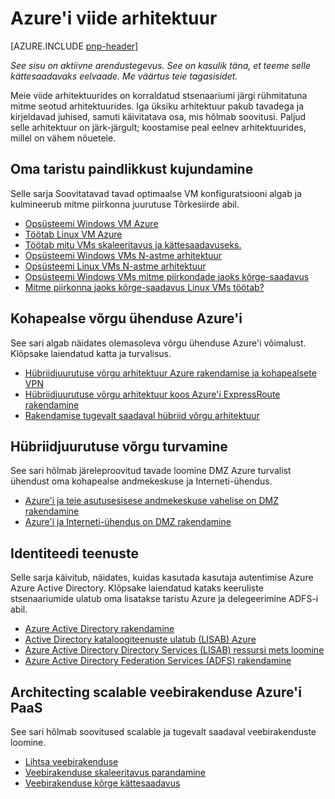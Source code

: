 
<properties
   pageTitle="Azure'i juhised | mustrite ja tavad | Microsoft Azure'i"
   description="Azure'i viide Arhitektuurides"
   services=""
   documentationCenter="na"
   authors="bennage"
   manager="marksou"
   editor=""
   tags=""/>

<tags
   ms.service="guidance"
   ms.devlang="na"
   ms.topic="article"
   ms.tgt_pltfrm="na"
   ms.workload="na"
   ms.date="10/24/2016"
   ms.author="christb"/>

# <a name="azure-reference-architectures"></a>Azure'i viide arhitektuur

[AZURE.INCLUDE [pnp-header](../../includes/guidance-pnp-header-include.md)]

_See sisu on aktiivne arendustegevus. See on kasulik täna, et teeme selle kättesaadavaks eelvaade. Me väärtus teie tagasisidet._

Meie viide arhitektuurides on korraldatud stsenaariumi järgi rühmitatuna mitme seotud arhitektuurides.
Iga üksiku arhitektuur pakub tavadega ja kirjeldavad juhised, samuti käivitatava osa, mis hõlmab soovitusi.
Paljud selle arhitektuur on järk-järgult; koostamise peal eelnev arhitektuurides, millel on vähem nõuetele.

## <a name="designing-your-infrastructure-for-resiliency"></a>Oma taristu paindlikkust kujundamine

Selle sarja Soovitatavad tavad optimaalse VM konfiguratsiooni algab ja kulmineerub mitme piirkonna juurutuse Tõrkesiirde abil.

- [Opsüsteemi Windows VM Azure](guidance-compute-single-vm.md)
- [Töötab Linux VM Azure](guidance-compute-single-vm-linux.md)
- [Töötab mitu VMs skaleeritavus ja kättesaadavuseks.](guidance-compute-multi-vm.md)
- [Opsüsteemi Windows VMs N-astme arhitektuur](guidance-compute-n-tier-vm.md)
- [Opsüsteemi Linux VMs N-astme arhitektuur](guidance-compute-n-tier-vm-linux.md)
- [Opsüsteemi Windows VMs mitme piirkondade jaoks kõrge-saadavus](guidance-compute-multiple-datacenters.md)
- [Mitme piirkonna jaoks kõrge-saadavus Linux VMs töötab?](guidance-compute-multiple-datacenters-linux.md)

## <a name="connecting-your-on-premises-network-to-azure"></a>Kohapealse võrgu ühenduse Azure'i

See sari algab näidates olemasoleva võrgu ühenduse Azure'i võimalust. Klõpsake laiendatud katta ja turvalisus.

- [Hübriidjuurutuse võrgu arhitektuur Azure rakendamise ja kohapealsete VPN](guidance-hybrid-network-vpn.md)
- [Hübriidjuurutuse võrgu arhitektuur koos Azure'i ExpressRoute rakendamine](guidance-hybrid-network-expressroute.md)
- [Rakendamise tugevalt saadaval hübriid võrgu arhitektuur](guidance-hybrid-network-expressroute-vpn-failover.md)

## <a name="securing-your-hybrid-network"></a>Hübriidjuurutuse võrgu turvamine

See sari hõlmab järeleproovitud tavade loomine DMZ Azure turvalist ühendust oma kohapealse andmekeskuse ja Interneti-ühendus.

- [Azure'i ja teie asutusesisese andmekeskuse vahelise on DMZ rakendamine](guidance-iaas-ra-secure-vnet-hybrid.md)
- [Azure'i ja Interneti-ühendus on DMZ rakendamine](guidance-iaas-ra-secure-vnet-dmz.md)

## <a name="providing-identity-services"></a>Identiteedi teenuste

Selle sarja käivitub, näidates, kuidas kasutada kasutaja autentimise Azure Azure Active Directory. Klõpsake laiendatud kataks keeruliste stsenaariumide ulatub oma lisatakse taristu Azure ja delegeerimine ADFS-i abil.

- [Azure Active Directory rakendamine](./guidance-identity-aad.md)
- [Active Directory kataloogiteenuste ulatub (LISAB) Azure](./guidance-identity-adds-extend-domain.md)
- [Azure Active Directory Directory Services (LISAB) ressursi mets loomine](./guidance-identity-adds-resource-forest.md)
- [Azure Active Directory Federation Services (ADFS) rakendamine](./guidance-identity-adfs.md)

## <a name="architecting-scalable-web-application-using-azure-paas"></a>Architecting scalable veebirakenduse Azure'i PaaS

See sari hõlmab soovitused scalable ja tugevalt saadaval veebirakenduste loomine. 

- [Lihtsa veebirakenduse](guidance-web-apps-basic.md)
- [Veebirakenduse skaleeritavus parandamine](guidance-web-apps-scalability.md)
- [Veebirakenduse kõrge kättesaadavus](guidance-web-apps-multi-region.md)
